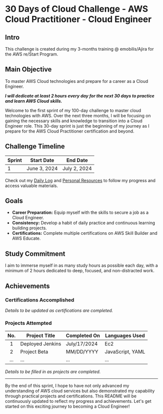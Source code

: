 # 30 Days of Cloud Challenge - AWS Cloud Practitioner - Cloud Engineer

## Intro

This challenge is created during my 3-months training @ emobilis/Ajira for the AWS re/Start Program.

## Main Objective

To master AWS Cloud technologies and prepare for a career as a Cloud Engineer.

***I will dedicate at least 2 hours every day for the next 30 days to practice and learn AWS Cloud skills.***

Welcome to the first sprint of my 100-day challenge to master cloud technologies with AWS. Over the next three months, I will be focusing on gaining the necessary skills and knowledge to transition into a Cloud Engineer role. This 30-day sprint is just the beginning of my journey as I prepare for the AWS Cloud Practitioner certification and beyond.

## Challenge Timeline

| Sprint | Start Date | End Date |
| ------ | ---------- | -------- |
| 1      | June 3, 2024 | July 2, 2024 |

Check out my [Daily Log](https://github.com/0tieno/30DaysOfCloud/blob/main/DailyLog.md) and [Personal Resources](https://github.com/0tieno/30DaysOfCloud/blob/main/Resources.md) to follow my progress and access valuable materials.

## Goals

- **Career Preparation:** Equip myself with the skills to secure a job as a Cloud Engineer.
- **Consistency:** Develop a habit of daily practice and continuous learning building projects.
- **Certifications:** Complete multiple certifications on AWS Skill Builder and AWS Educate.

## Study Commitment

I aim to immerse myself in as many study hours as possible each day, with a minimum of 2 hours dedicated to deep, focused, and non-distracted work.

## Achievements

### Certifications Accomplished

*Details to be updated as certifications are completed.*

### Projects Attempted

| No. | Project Title | Completed On | Languages Used |
| :-: | ------------- | ------------ | -------------- |
| 1   | Deployed Jenkins | July/17/2024   | Ec2   |
| 2   | Project Beta  | MM/DD/YYYY   | JavaScript, YAML|
| ... | ...           | ...          | ...            |

*Details to be filled in as projects are completed.*

---

By the end of this sprint, I hope to have not only advanced my understanding of AWS cloud services but also demonstrated my capability through practical projects and certifications. This README will be continuously updated to reflect my progress and achievements. Let's get started on this exciting journey to becoming a Cloud Engineer!
